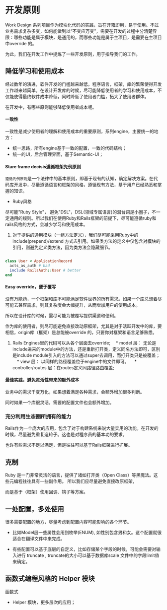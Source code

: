 # 开发原则

Work Design 系列项目作为模块化代码的实践，旨在开箱即用，易于使用。不过业务需求复杂多变，如何能做到以“不变应万变”，需要在开发的过程中分清楚界限：哪些功能是属于模块，是通用的，而哪些功能是属于主项目，是需要在主项目中override 的。

为此，我们在开发工作中提炼了一些开发原则，用于指导我们的工作。


## 降低学习和使用成本

经过数年的演进，软件开发的门槛越来越低。程序语言，框架，库的繁荣使得开发工作越来越简单。在设计开发库的时候，尽可能降低使用者的学习和使用成本，不仅能使得最终软件成本降低，同时降低了使用者门槛，拓大了使用者群体。

在开发中，有哪些原则能够降低使用者成本呢。

#### 一致性

一致性是减少使用者的理解和使用成本的重要原则，系列engine，主要统一的地方：

* 统一思路，所有engine基于一致的配置，一致的代码结构；
* 统一的UI，后台管理界面，基于Semantic-UI；

#### Stare frame decisis遵循框架先例原则

`遵循先例原则`是一个法律中的基本原则，即基于现有的认知，确定解决方案。在代码库开发中，尽量遵循语言和框架的风格，遵循现有方法，基于用户已经熟悉和掌握的知识。

* Ruby风格 

尽可能"Ruby Style"， 避免"DSL"，DSL(领域专属语言)的潜台词是小圈子，不一定通用的规则。所以我们在使用Ruby和Rails框架的前提下，尽可能遵循ruby和rails风格的方式，会减少学习和使用成本。

1. 对于提供的通用模块（一组方法定义），我们尽可能采用Ruby中的 include(prepend)/extend 方式去引用。如果类方法的定义中仅包含对模块的引用，则避免定义类方法，因为类方法会隐藏细节。


```ruby

class User < ApplicationRecord
  acts_as_auth # bad
  include RailsAuth::User # better
end
```

#### Easy override，便于覆写

没有万能药，一个框架和库不可能满足软件世界的所有需求。如果一个库总想着尽可能去兼容需求，则其复杂度会大幅提升，从而增加用户的使用成本。

所以在设计库的时候，需尽可能为被覆写提供渠道和便利。
  
作为库的使用者，则尽可能避免直接改动原框架，尤其是对于活跃开发中的库，要相信，origin库（框架）是总能被override 的，只要你对框架和语言足够熟悉。


1. Rails Engines里的代码可以从各个层面去override;
　* model 层： 无论是include进来的module中的方法，还是重新打开类，定义同名方法即可，区别是include module引入的方法可以通过super去调用，而打开类只是被覆盖；
　* view 层： 以同样的路径覆盖位于engine中的文件即可。
　* controller/routes 层：在routes定义同路径路由覆盖; 


#### 最佳实践，避免灵活性带来的额外成本

业务中的需求千变万化，如果想着满足各种需求，会额外增加很多判断。

同时如果一个库很灵活，需要的配置文件也会额外增加。

### 充分利用生态圈所拥有的能力

Rails作为一个庞大的应用，包含了对于构建系统来说大量实用的功能。在开发的时候，尽量避免重复造轮子。这也是对程序员的基本功的要求。

也许有些需求不足以满足，但是往往可以基于Rails框架进行扩展。

## 克制

Ruby 是一门非常灵活的语言，提供了诸如打开类（Open Class）等黑魔法。这些元编程往往具有一些副作用。
所以我们应尽量避免直接改原框架，

而是基于（框架）使用回调、钩子等方案。

## 一处配置，多处使用

很多需要配置的地方，尽量考虑到配置内容可能影响的各个环节。

* 比如Model层一些属性会用到枚举(ENUM), 如性别包含男和女。这个配置就很适合在翻译文件中来完成。

* 有些配置可以基于底层的自定义，比如存储某个字段的时候，可能会需要对输入进行 truncate , truncate的大小可以基于数据库scale 文件中的字段limit值来确定。

## 函数式编程风格的 Helper 模块

函数式

* Helper 模块，更多层次的应用；
